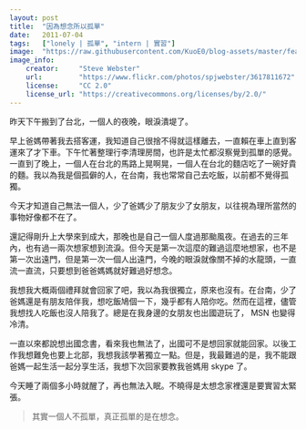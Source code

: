 ```yaml
---
layout: post
title:  "因為想念所以孤單"
date:   2011-07-04
tags:   ["lonely | 孤單", "intern | 實習"]
image:  "https://raw.githubusercontent.com/KuoE0/blog-assets/master/feature-photos/2011-07-04-lonely-of-missing.jpg"
image_info:
    creator:     "Steve Webster"
    url:         "https://www.flickr.com/photos/spjwebster/3617811672"
    license:     "CC 2.0"
    license_url: "https://creativecommons.org/licenses/by/2.0/"
---
```


昨天下午搬到了台北，一個人的夜晚，眼淚潰堤了。

早上爸媽帶著我去搭客運，我知道自己很捨不得就這樣離去，一直賴在車上直到客運來了才下車。下午忙著整理行李清理房間，也許是太忙都沒察覺到孤單的感覺。一直到了晚上，一個人在台北的馬路上晃啊晃，一個人在台北的麵店吃了一碗好貴的麵。我以為我是個孤僻的人，在台南，我也常常自己去吃飯，以前都不覺得孤獨。

今天才知道自己無法一個人，少了爸媽少了朋友少了女朋友，以往視為理所當然的事物好像都不在了。

還記得剛升上大學來到成大，那晚也是自己一個人度過那颱風夜。在過去的三年內，也有過一兩次想家想到流淚。但今天是第一次這麼的難過這麼地想家，也不是第一次出遠門，但是第一次一個人出遠門，今晚的眼淚就像關不掉的水龍頭，一直流一直流，只要想到爸爸媽媽就好難過好想念。

我想我大概兩個禮拜就會回家了吧，我以為我很獨立，原來也沒有。在台南，少了爸媽還是有朋友陪伴我，想吃飯鳩個一下，幾乎都有人陪你吃。然而在這裡，儘管我想找人吃飯也沒人陪我了。總是在我身邊的女朋友也出國遊玩了， MSN 也變得冷清。

一直以來都說想出國念書，看來我也無法了，出國可不是想回家就能回家。以後工作我想難免也要上北部，我想我該學著獨立一點。但是，我最難過的是，我不能跟爸媽一起生活一起分享生活，我想下次回家要教我爸媽用 skype 了。

今天睡了兩個多小時就醒了，再也無法入眠。不曉得是太想念家裡還是要實習太緊張。

> 其實一個人不孤單，真正孤單的是在想念。
